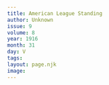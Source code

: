 ```yaml
---
title: American League Standing
author: Unknown
issue: 9
volume: 8
year: 1916
month: 31
day: V
tags:
layout: page.njk
image:
---
```




